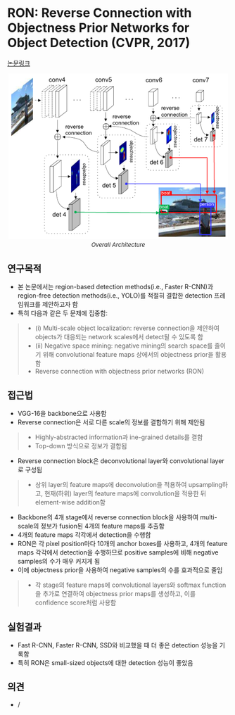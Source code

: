 # RON: Reverse Connection with Objectness Prior Networks for Object Detection (CVPR, 2017)

[논문링크](https://openaccess.thecvf.com/content_cvpr_2017/html/Kong_RON_Reverse_Connection_CVPR_2017_paper.html)

<p align="center">
    <img width="500" alt='fig1' src="../img/kong2017ron.png?raw=true"></br>
    <em><font size=2>Overall Architecture</font></em>
</p>

## 연구목적
- 본 논문에서는 region-based detection methods(i.e., Faster R-CNN)과 region-free detection methods(i.e., YOLO)를 적절히 결합한 detection 프레임워크를 제안하고자 함
- 특히 다음과 같은 두 문제에 집중함:
> - (i) Multi-scale object localization: reverse connection을 제안하여 objects가 대응되는 network scales에서 detect될 수 있도록 함
> - (ii) Negative space mining: negative mining의 search space를 줄이기 위해 convolutional feature maps 상에서의 objectness prior을 활용함
> - Reverse connection with objectness prior networks (RON)

## 접근법
- VGG-16을 backbone으로 사용함
- Reverse connection은 서로 다른 scale의 정보를 결합하기 위해 제안됨
> - Highly-abstracted information과 ine-grained details를 결합
> - Top-down 방식으로 정보가 결합됨
- Reverse connection block은 deconvolutional layer와 convolutional layer로 구성됨
> - 상위 layer의 feature maps에 deconvolution을 적용하여 upsampling하고, 현재(하위) layer의 feature maps에 convolution을 적용한 뒤 element-wise addition함
- Backbone의 4개 stage에서 reverse connection block을 사용하여 multi-scale의 정보가 fusion된 4개의 feature maps를 추출함
- 4개의 feature maps 각각에서 detection을 수행함
- RON은 각 pixel position마다 10개의 anchor boxes를 사용하고, 4개의 feature maps 각각에서 detection을 수행하므로 positive samples에 비해 negative samples의 수가 매우 커지게 됨
- 이에 objectness prior을 사용하여 negative samples의 수를 효과적으로 줄임
> - 각 stage의 feature maps에 convolutional layers와 softmax function을 추가로 연결하여 objectness prior maps를 생성하고, 이를 confidence score처럼 사용함

## 실험결과
- Fast R-CNN, Faster R-CNN, SSD와 비교했을 때 더 좋은 detection 성능을 기록함
- 특히 RON은 small-sized objects에 대한 detection 성능이 좋았음

## 의견
- / 